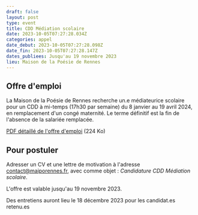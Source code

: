 ```yaml
---
draft: false
layout: post
type: event
title: CDD Médiation scolaire
date: 2023-10-05T07:27:28.034Z
categories: appel
date_debut: 2023-10-05T07:27:28.098Z
date_fin: 2023-10-05T07:27:28.147Z
dates_publiees: Jusqu'au 19 novembre 2023
lieu: Maison de la Poésie de Rennes
---
```

## Offre d'emploi

La Maison de la Poésie de Rennes recherche un.e médiateurice scolaire pour un CDD à mi-temps (17h30 par semaine) du 8 janvier au 19 avril 2024, en remplacement d'un congé maternité. Le terme définitif est la fin de l'absence de la salariée remplacée.

[PDF détaillé de l'offre d'emploi](/imgs/fiche-de-poste-m-diateurice-scolaire.pdf) (224 Ko) 

## Pour postuler

Adresser un CV et une lettre de motivation à l'adresse [contact@maiporennes.fr](<mailto:contact@maiporennes.fr?subject=Candidature CDD Médiation scolaire>), avec comme objet : *Candidature CDD Médiation scolaire*. 

L'offre est valable jusqu'au 19 novembre 2023. 

Des entretiens auront lieu le 18 décembre 2023 pour les candidat.es retenu.es